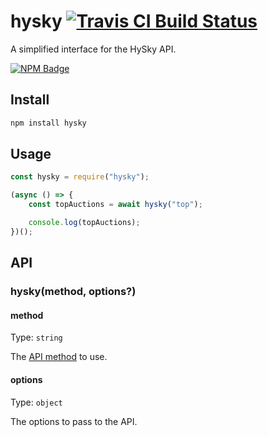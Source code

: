 # hysky [![Travis CI Build Status](https://img.shields.io/travis/com/Richienb/hysky/master.svg?style=for-the-badge)](https://travis-ci.com/Richienb/hysky)

A simplified interface for the HySky API.

[![NPM Badge](https://nodei.co/npm/hysky.png)](https://npmjs.com/package/hysky)

## Install

```sh
npm install hysky
```

## Usage

```js
const hysky = require("hysky");

(async () => {
	const topAuctions = await hysky("top");

	console.log(topAuctions);
})();
```

## API

### hysky(method, options?)

#### method

Type: `string`

The [API method](https://github.com/Mlotov/HyskyAPI#working-with-the-api) to use.

#### options

Type: `object`

The options to pass to the API.
